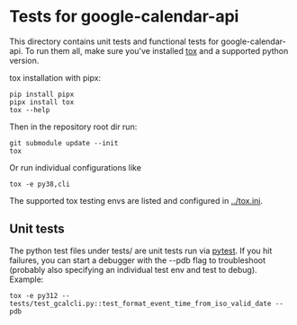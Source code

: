 # Tests for google-calendar-api

This directory contains unit tests and functional tests for google-calendar-api. To run them all, make sure
you've installed [tox](https://tox.wiki/) and a supported python version.

tox installation with pipx:

```shell
pip install pipx
pipx install tox
tox --help
```

Then in the repository root dir run:

```shell
git submodule update --init
tox
```

Or run individual configurations like

```shell
tox -e py38,cli
```

The supported tox testing envs are listed and configured in [../tox.ini](../tox.ini).

## Unit tests

The python test files under tests/ are unit tests run via [pytest](https://pytest.org/). If you
hit failures, you can start a debugger with the --pdb flag to troubleshoot (probably also
specifying an individual test env and test to debug). Example:

```shell
tox -e py312 -- tests/test_gcalcli.py::test_format_event_time_from_iso_valid_date --pdb
```
